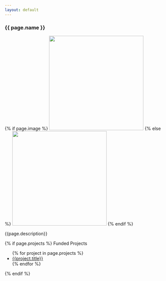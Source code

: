 ```yaml
---
layout: default
---
```

<div class="container content page">
  <h3 class="page-title">{{ page.name }}</h3>
  {% if page.image %}
    <img width="300" src="{{site.baseurl}}/images/people/{{page.image}}" data-action="zoom">
  {% else %}
    <img width="300" src="http://evansheline.com/wp-content/uploads/2011/02/facebook-Storm-Trooper.jpg"  data-action="zoom">
  {% endif %}
  <p> {{page.description}} <p>
  {% if page.projects %}
 Funded Projects
 <ul>
 {% for project in page.projects %}
 <li><a href="{{project.link}}">{{project.title}}</a></li>
 {% endfor %}
 </ul>
 {% endif %}
  <!-- {{ content }} -->
</div>
